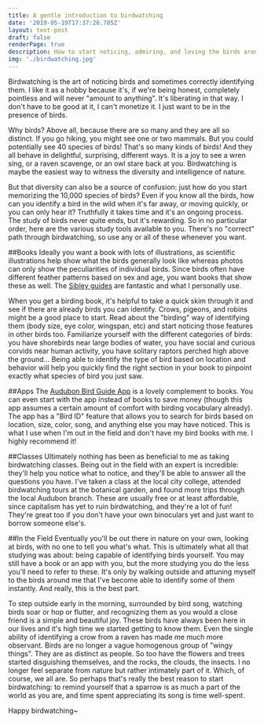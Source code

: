 ```yaml
---
title: A gentle introduction to birdwatching
date: '2019-05-19T17:37:26.785Z'
layout: text-post
draft: false
renderPage: true
description: How to start noticing, admiring, and loving the birds around you
img: './birdwatching.jpg'
---
```


Birdwatching is the art of noticing birds and sometimes correctly identifying them. I like it as a hobby because it's, if we're being honest, completely pointless and will never "amount to anything". It's liberating in that way. I don't have to be good at it, I can't monetize it. I just want to be in the presence of birds.

Why birds? Above all, because there are so many and they are all so distinct. If you go hiking, you might see one or two mammals. But you could potentially see 40 species of birds! That's so many kinds of birds! And they all behave in delightful, surprising, different ways. It is a joy to see a wren sing, or a raven scavenge, or an owl stare back at you. Birdwatching is maybe the easiest way to witness the diversity and intelligence of nature.

But that diversity can also be a source of confusion: just how do you start memorizing the 10,000 species of birds? Even if you know all the birds, how can you identify a bird in the wild when it's far away, or moving quickly, or you can only hear it? Truthfully it takes time and it's an ongoing process. The study of birds never quite ends, but it's rewarding. So in no particular order, here are the various study tools available to you. There's no "correct" path through birdwatching, so use any or all of these whenever you want. 

##Books
Ideally you want a book with lots of illustrations, as scientific illustrations help show what the birds generally look like whereas photos can only show the peculiarities of individual birds. Since birds often have different feather patterns based on sex and age, you want books that show these as well. The [Sibley guides](https://www.sibleyguides.com/product-category/books/) are fantastic and what I personally use.

When you get a birding book, it's helpful to take a quick skim through it and see if there are already birds you can identify. Crows, pigeons, and robins might be a good place to start. Read about the "birding" way of identifying them (body size, eye color, wingspan, etc) and start noticing those features in other birds too. Familiarize yourself with the different categories of birds: you have shorebirds near large bodies of water, you have social and curious corvids near human activity, you have solitary raptors perched high above the ground... Being able to identify the type of bird based on location and behavior will help you quickly find the right section in your book to pinpoint exactly what species of bird you just saw.

##Apps
The [Audubon Bird Guide App](https://www.audubon.org/app) is a lovely complement to books. You can even start with the app instead of books to save money (though this app assumes a certain amount of comfort with birding vocabulary already). The app has a "Bird ID" feature that allows you to search for birds based on location, size, color, song, and anything else you may have noticed. This is what I use when I'm out in the field and don't have my bird books with me. I highly recommend it!

##Classes
Ultimately nothing has been as beneficial to me as taking birdwatching classes. Being out in the field with an expert is incredible: they'll help you notice what to notice, and they'll be able to answer all the questions you have. I've taken a class at the local city college, attended birdwatching tours at the botanical garden, and found more trips through the local Audubon branch. These are usually free or at least affordable, since capitalism has yet to ruin birdwatching, and they're a lot of fun! They're great too if you don't have your own binoculars yet and just want to borrow someone else's. 

##In the Field
Eventually you'll be out there in nature on your own, looking at birds, with no one to tell you what's what. This is ultimately what all that studying was about: being capable of identifying birds yourself. You may still have a book or an app with you, but the more studying you do the less you'll need to refer to these. It's only by walking outside and attuning myself to the birds around me that I've become able to identify some of them instantly. And really, this is the best part. 

To step outside early in the morning, surrounded by bird song, watching birds soar or hop or flutter, and recognizing them as you would a close friend is a simple and beautiful joy. These birds have always been here in our lives and it's high time we started getting to know them. Even the single ability of identifying a crow from a raven has made me much more observant. Birds are no longer a vague homogenous group of "wingy things". They are as distinct as people. So too have the flowers and trees started disguishing themselves, and the rocks, the clouds, the insects. I no longer feel separate from nature but rather intimately part of it. Which, of course, we all are. So perhaps that's really the best reason to start birdwatching: to remind yourself that a sparrow is as much a part of the world as you are, and time spent appreciating its song is time well-spent.

Happy birdwatching~
